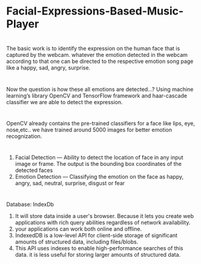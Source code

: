 # Facial-Expressions-Based-Music-Player
#
The basic work is to identify the expression on the human face that is captured by the webcam. whatever the emotion detected in the webcam according to that one can be directed to the respective emotion song page like a happy, sad, angry, surprise.
#
Now the question is how these all emotions are detected…? Using machine learning’s library OpenCV and TensorFlow framework and haar-cascade classifier we are able to detect the expression. 
#
OpenCV already contains the pre-trained classifiers for a face like lips, eye, nose,etc.. we have trained around 5000 images for better emotion recognization.
#
1.	Facial Detection — Ability to detect the location of face in any input image or frame. The output is the bounding box coordinates of the detected faces
2.	Emotion Detection — Classifying the emotion on the face as happy, angry, sad, neutral, surprise, disgust or fear
#
Database: IndexDb
1.	It will store data inside a user's browser. Because it lets you create web applications with rich query abilities regardless of network availability.
2.	your applications can work both online and offline.
3.	IndexedDB is a low-level API for client-side storage of significant amounts of structured data, including files/blobs. 
4.	This API uses indexes to enable high-performance searches of this data. it is less useful for storing larger amounts of structured data.
